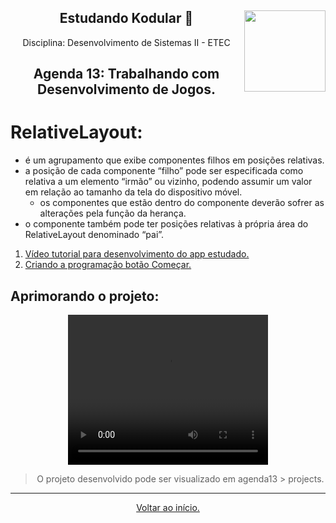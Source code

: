 <div align="center">
<a href="https://github.com/monicaquintal" target="_blank"><img align="right" height="130" src="https://cdn.jsdelivr.net/gh/devicons/devicon/icons/php/php-plain.svg" /></a>
<h2>Estudando Kodular 🤳</h2>
<p>Disciplina: Desenvolvimento de Sistemas II - ETEC</p>
</div>

<div id="agenda06" align="center">
<h2>Agenda 13: Trabalhando com Desenvolvimento de Jogos.</h2>
</div>

# RelativeLayout:

- é um agrupamento que exibe componentes filhos em posições relativas.
- a posição de cada componente “filho” pode ser especificada como relativa a um elemento “irmão” ou vizinho, podendo assumir um valor em relação ao tamanho da tela do dispositivo móvel.
  - os componentes que estão dentro do componente deverão sofrer as alterações pela função da herança.
- o componente também pode ter posições relativas à própria área do RelativeLayout denominado
“pai”.

1. [Vídeo tutorial para desenvolvimento do app estudado.](https://www.youtube.com/watch?v=0Hvzz694dmI)
2. [Criando a programação botão Começar.](https://www.youtube.com/watch?v=jSWXxwjJ_uo)

## Aprimorando o projeto:

<div align="center">

<video width="320" height="240" controls>
  <source src="./projects/Agenda13_monicaQuintal.mp4" type="video/mp4">
Your browser does not support the video tag.
</video>

<div>

> O projeto desenvolvido pode ser visualizado em agenda13 > projects.

--- 

[Voltar ao início.](https://github.com/monicaquintal/disciplina_DS_II_ETEC)